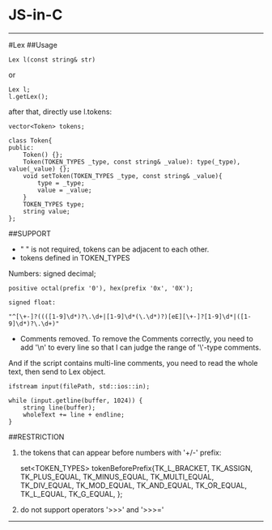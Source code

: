 # JS-in-C

---

#Lex
##Usage

    Lex l(const string& str)
or

    Lex l;
    l.getLex();

after that, directly use l.tokens:
    
    vector<Token> tokens;

    class Token{
    public:
        Token() {};
        Token(TOKEN_TYPES _type, const string& _value): type(_type), value(_value) {};
        void setToken(TOKEN_TYPES _type, const string& _value){
            type = _type;
            value = _value;
        }
        TOKEN_TYPES type;
        string value;
    };
    


##SUPPORT
* " " is not required, tokens can be adjacent to each other.
* tokens defined in TOKEN_TYPES

Numbers:
	signed decimal;

    positive octal(prefix '0'), hex(prefix '0x', '0X');
    
    signed float:

	"^[\+-]?((([1-9]\d*)?\.\d+|[1-9]\d*(\.\d*)?)[eE][\+-]?[1-9]\d*|([1-9]\d*)?\.\d+)"

* Comments removed.
To remove the Comments correctly, you need to add '\n' to every line so that I can judge the range of '\\'-type comments.

And if the script contains multi-line comments, you need to read the whole text, then send to Lex object.

    ifstream input(filePath, std::ios::in);
   
    while (input.getline(buffer, 1024)) {
        string line(buffer);
        wholeText += line + endline;
    }


##RESTRICTION

1. the tokens that can appear before numbers with '+/-' prefix:
    
    set<TOKEN_TYPES> tokenBeforePrefix{TK_L_BRACKET, TK_ASSIGN, TK_PLUS_EQUAL, TK_MINUS_EQUAL, TK_MULTI_EQUAL, TK_DIV_EQUAL, TK_MOD_EQUAL, TK_AND_EQUAL,
        TK_OR_EQUAL,
        TK_L_EQUAL,
        TK_G_EQUAL, };

2. do not support operators '>>>' and '>>>='

---


